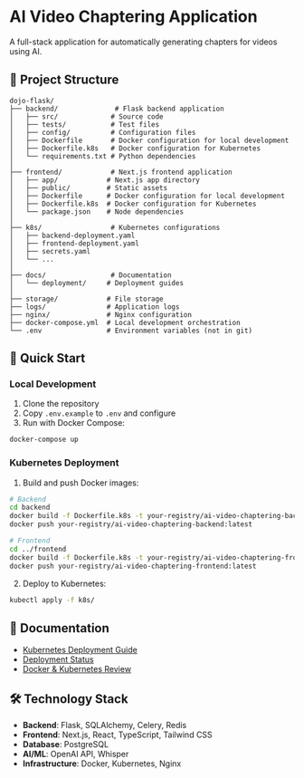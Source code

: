 # AI Video Chaptering Application

A full-stack application for automatically generating chapters for videos using AI.

## 📁 Project Structure

```
dojo-flask/
├── backend/              # Flask backend application
│   ├── src/             # Source code
│   ├── tests/           # Test files
│   ├── config/          # Configuration files
│   ├── Dockerfile       # Docker configuration for local development
│   ├── Dockerfile.k8s   # Docker configuration for Kubernetes
│   └── requirements.txt # Python dependencies
│
├── frontend/            # Next.js frontend application
│   ├── app/            # Next.js app directory
│   ├── public/         # Static assets
│   ├── Dockerfile      # Docker configuration for local development
│   ├── Dockerfile.k8s  # Docker configuration for Kubernetes
│   └── package.json    # Node dependencies
│
├── k8s/                 # Kubernetes configurations
│   ├── backend-deployment.yaml
│   ├── frontend-deployment.yaml
│   ├── secrets.yaml
│   └── ...
│
├── docs/                # Documentation
│   └── deployment/     # Deployment guides
│
├── storage/            # File storage
├── logs/               # Application logs
├── nginx/              # Nginx configuration
├── docker-compose.yml  # Local development orchestration
└── .env                # Environment variables (not in git)
```

## 🚀 Quick Start

### Local Development

1. Clone the repository
2. Copy `.env.example` to `.env` and configure
3. Run with Docker Compose:

```bash
docker-compose up
```

### Kubernetes Deployment

1. Build and push Docker images:

```bash
# Backend
cd backend
docker build -f Dockerfile.k8s -t your-registry/ai-video-chaptering-backend:latest .
docker push your-registry/ai-video-chaptering-backend:latest

# Frontend
cd ../frontend
docker build -f Dockerfile.k8s -t your-registry/ai-video-chaptering-frontend:latest .
docker push your-registry/ai-video-chaptering-frontend:latest
```

2. Deploy to Kubernetes:

```bash
kubectl apply -f k8s/
```

## 📖 Documentation

- [Kubernetes Deployment Guide](docs/deployment/KUBERNETES_DEPLOYMENT_GUIDE.md)
- [Deployment Status](docs/deployment/DEPLOYMENT_STATUS.md)
- [Docker & Kubernetes Review](docs/deployment/DOCKER_KUBERNETES_REVIEW.md)

## 🛠 Technology Stack

- **Backend**: Flask, SQLAlchemy, Celery, Redis
- **Frontend**: Next.js, React, TypeScript, Tailwind CSS
- **Database**: PostgreSQL
- **AI/ML**: OpenAI API, Whisper
- **Infrastructure**: Docker, Kubernetes, Nginx
